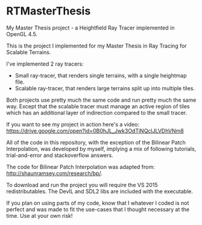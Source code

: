 # RTMasterThesis
My Master Thesis project - a Heightfield Ray Tracer implemented in OpenGL 4.5.

This is the project I implemented for my Master Thesis in Ray Tracing for Scalable Terrains.

I've implemented 2 ray tracers:

  - Small ray-tracer, that renders single terrains, with a single heightmap file.
  - Scalable ray-tracer, that renders large terrains split up into multiple tiles.
  
Both projects use pretty much the same code and run pretty much the same way.
Except that the scalable tracer must manage an active region of tiles which has an additional layer of indirection compared to the small tracer.

If you want to see my project in action here's a video:
  https://drive.google.com/open?id=0B0hJL_Jwk3OdTjNQclJLVDhVNm8
  
All of the code in this repository, with the exception of the Bilinear Patch Interpolation, was developed by myself, implying a mix of following tutorials, trial-and-error and stackoverflow answers.

The code for Bilinear Patch Interpolation was adapted from: http://shaunramsey.com/research/bp/.

To download and run the project you will require the VS 2015 redistributables. The DevIL and SDL2 libs are included with the executable.

If you plan on using parts of my code, know that I whatever I coded is not perfect and was made to fit the use-cases that I thought necessary at the time.
Use at your own risk!
